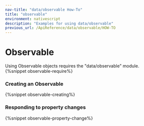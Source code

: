 ```yaml
---
nav-title: "data/observable How-To"
title: "observable"
environment: nativescript
description: "Examples for using data/observable"
previous_url: /ApiReference/data/observable/HOW-TO
---
```

# Observable
Using Observable objects requires the "data/observable" module.
{%snippet observable-require%}

### Creating an Observable
{%snippet observable-creating%}

### Responding to property changes
{%snippet observable-property-change%}
